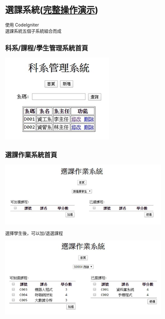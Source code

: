 # 選課系統([完整操作演示](https://drive.google.com/open?id=1-HuUVFd6AhMxQStd3LIy8Kqt6RACd1Q8))
使用 CodeIgniter  
選課系統五個子系統組合而成  

## 科系/課程/學生管理系統首頁
![科系管理系統首頁](docs/科系管理系統/科系管理系統頁面.jpg)

## 選課作業系統首頁
![選課作業系統頁面](docs/選課作業系統/選課作業系統頁面.jpg)

選擇學生後，可以加/退選課程

![選課作業系統-加選結果](docs/選課作業系統/選課作業系統-加選結果.jpg)
